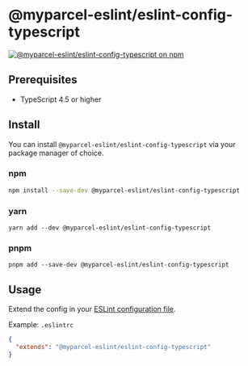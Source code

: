 # @myparcel-eslint/eslint-config-typescript

[![@myparcel-eslint/eslint-config-typescript on npm](https://img.shields.io/npm/v/@myparcel-eslint/eslint-config-typescript?style=for-the-badge)](https://npmjs.com/package/@myparcel-eslint/eslint-config-typescript)

## Prerequisites

- TypeScript 4.5 or higher

## Install

You can install `@myparcel-eslint/eslint-config-typescript` via your package manager of choice.

### npm

```bash
npm install --save-dev @myparcel-eslint/eslint-config-typescript
```

### yarn

```shell
yarn add --dev @myparcel-eslint/eslint-config-typescript
```

### pnpm

```shell
pnpm add --save-dev @myparcel-eslint/eslint-config-typescript
```

## Usage

Extend the config in your [ESLint configuration file].

Example: `.eslintrc`

```json
{
  "extends": "@myparcel-eslint/eslint-config-typescript"
}
```

[ESLint configuration file]: https://eslint.org/docs/user-guide/configuring
